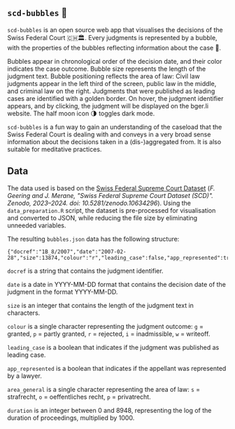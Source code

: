## `scd-bubbles` 🫧
`scd-bubbles` is an open source web app that visualises the decisions of the Swiss Federal Court 🇨🇭🏛. Every judgments is represented by a bubble, with the properties of the bubbles reflecting information about the case 🫧.

Bubbles appear in chronological order of the decision date, and their color indicates the case outcome. Bubble size represents the length of the judgment text. Bubble positioning reflects the area of law: Civil law judgments appear in the left third of the screen, public law in the middle, and criminal law on the right. Judgments that were published as leading cases are identified with a golden border. On hover, the judgment identifier appears, and by clicking, the judgment will be displayed on the bger.li website. The half moon icon 🌗 toggles dark mode.

`scd-bubbles` is a fun way to gain an understanding of the caseload that the Swiss Federal Court is dealing with and conveys in a very broad sense information about the decisions taken in a (dis-)aggregated from. It is also suitable for meditative practices.

## Data
The data used is based on the [Swiss Federal Supreme Court Dataset](https://zenodo.org/records/10634296) (*F. Geering and J. Merane, "Swiss Federal Supreme Court Dataset (SCD)". Zenodo, 2023–2024. doi: 10.5281/zenodo.10634296*). Using the `data_preparation.R` script, the dataset is pre-processed for visualisation and converted to JSON, while reducing the file size by eliminating unneeded variables.

The resulting `bubbles.json` data has the following structure:
```
{"docref":"1B_8/2007","date":"2007-02-28","size":13874,"colour":"r","leading_case":false,"app_represented":true,"area_general":"s","duration":3989}
```

`docref` is a string that contains the judgment identifier.

`date` is a date in YYYY-MM-DD format that contains the decision date of the judgment in the format YYYY-MM-DD.

`size` is an integer that contains the length of the judgment text in characters.

`colour` is a single character representing the judgment outcome: `g` = granted, `p` = partly granted, `r` = rejected, `i` = inadmissible, `w` = writeoff.

`leading_case` is a boolean that indicates if the judgment was published as leading case.

`app_represented` is a boolean that indicates if the appellant was represented by a lawyer.

`area_general` is a single character representing the area of law: `s` = strafrecht, `o` = oeffentliches recht, `p` = privatrecht.

`duration` is an integer between 0 and 8948, representing the log of the duration of proceedings, multiplied by 1000.
